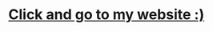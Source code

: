 # <a href="https://danisshcode.github.io/me/about" target="_blank">Click and go to my website :)</a>
